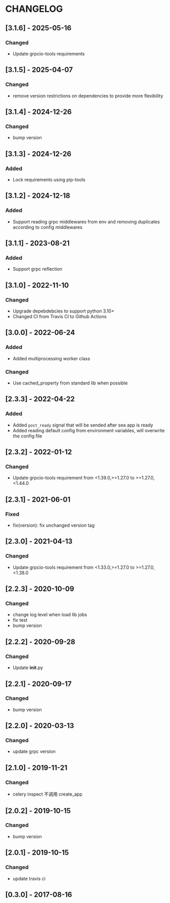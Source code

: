 # CHANGELOG


## [3.1.6] - 2025-05-16
### Changed
- Update grpcio-tools requirements

## [3.1.5] - 2025-04-07
### Changed
- remove version restrictions on dependencies to provide more flexibility

## [3.1.4] - 2024-12-26
### Changed
- bump version

## [3.1.3] - 2024-12-26
### Added
- Lock requirements using pip-tools

## [3.1.2] - 2024-12-18
### Added
- Support reading grpc middlewares from env and removing duplicates according to config middlewares

## [3.1.1] - 2023-08-21
### Added
- Support grpc reflection

## [3.1.0] - 2022-11-10
### Changed
- Upgrade depebdebcies to support python 3.10+
- Changed CI from Travis CI to Github Actions

## [3.0.0] - 2022-06-24
### Added
- Added multiprocessing worker class
### Changed
- Use cached_property from standard lib when possible


## [2.3.3] - 2022-04-22
### Added
- Added `post_ready` signal that will be sended after sea app is ready
- Added reading default config from environment variables, will overwrite the config file

## [2.3.2] - 2022-01-12
### Changed
- Update grpcio-tools requirement from <1.39.0,>=1.27.0 to >=1.27.0,<1.44.0

## [2.3.1] - 2021-06-01
### Fixed
- fix(version): fix unchanged version tag

## [2.3.0] - 2021-04-13
### Changed
- Update grpcio-tools requirement from <1.33.0,>=1.27.0 to >=1.27.0,<1.38.0

## [2.2.3] - 2020-10-09
### Changed
- change log level when load lib jobs
- fix test
- bump version

## [2.2.2] - 2020-09-28
### Changed
- Update __init__.py

## [2.2.1] - 2020-09-17
### Changed
- bump version

## [2.2.0] - 2020-03-13
### Changed
- update grpc version

## [2.1.0] - 2019-11-21
### Changed
- celery inspect 不调用 create_app

## [2.0.2] - 2019-10-15
### Changed
- bump version

## [2.0.1] - 2019-10-15
### Changed
- update travis ci

## [0.3.0] - 2017-08-16
